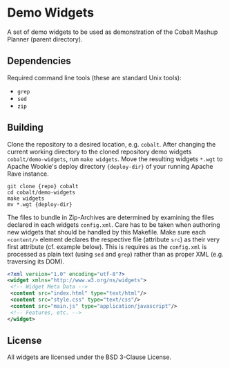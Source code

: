 # Demo Widgets

A set of demo widgets to be used as demonstration of the Cobalt Mashup Planner (parent directory).


## Dependencies

Required command line tools (these are standard Unix tools):

- `grep`
- `sed`
- `zip`


## Building

Clone the repository to a desired location, e.g. `cobalt`.
After changing the current working directory to the cloned repository demo widgets `cobalt/demo-widgets`, run `make widgets`.
Move the resulting widgets `*.wgt` to Apache Wookie's deploy directory `{deploy-dir}` of your running Apache Rave instance.
```
git clone {repo} cobalt
cd cobalt/demo-widgets
make widgets
mv *.wgt {deploy-dir}
```
The files to bundle in Zip-Archives are determined by examining the files declared in each widgets `config.xml`.
Care has to be taken when authoring new widgets that should be handled by this Makefile.
Make sure each `<content/>` element declares the respective file (attribute `src`) as their very first attribute (cf. example below).
This is requires as the `config.xml` is processed as plain text (using `sed` and `grep`) rather than as proper XML (e.g. traversing its DOM).
```xml
<?xml version="1.0" encoding="utf-8"?>
<widget xmlns="http://www.w3.org/ns/widgets">
 <!-- Widget Meta Data -->
 <content src="index.html" type="text/html"/>
 <content src="style.css" type="text/css"/>
 <content src="main.js" type="application/javascript"/>
 <!-- Features, etc. -->
</widget>
```


## License

All widgets are licensed under the BSD 3-Clause License.
